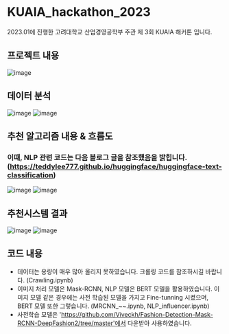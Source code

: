 # KUAIA_hackathon_2023
2023.01에 진행한 고려대학교 산업경영공학부 주관 제 3회 KUAIA 해커톤 입니다.

## 프로젝트 내용
![image](https://github.com/PrayPrey/KUAIA_hackathon_2023/assets/73458088/425b11f8-ac64-4387-855f-d667d54835db)

## 데이터 분석
![image](https://github.com/PrayPrey/KUAIA_hackathon_2023/assets/73458088/acb1ec80-ba8e-4c5c-b952-3f340f824772)
![image](https://github.com/PrayPrey/KUAIA_hackathon_2023/assets/73458088/f31d2e41-96fc-4fc4-9207-0d20571a733a)

## 추천 알고리즘 내용 & 흐름도
### 이때, NLP 관련 코드는 다음 블로그 글을 참조했음을 밝힙니다. (https://teddylee777.github.io/huggingface/huggingface-text-classification)
![image](https://github.com/PrayPrey/KUAIA_hackathon_2023/assets/73458088/68e66ed4-f74c-4728-a316-7d7e4cde1f3f)
![image](https://github.com/PrayPrey/KUAIA_hackathon_2023/assets/73458088/8093e030-fec3-414b-ae8b-d0e4a139612d)


## 추천시스템 결과
![image](https://github.com/PrayPrey/KUAIA_hackathon_2023/assets/73458088/871513f4-12e7-42fd-afd6-045fe4471ed1)
![image](https://github.com/PrayPrey/KUAIA_hackathon_2023/assets/73458088/1e47aad7-bec6-406f-a2b9-d962c7b0c7ad)

## 코드 내용
- 데이터는 용량이 매우 많아 올리지 못하였습니다. 크롤링 코드를 참조하시길 바랍니다. (Crawling.ipynb)
- 이미지 처리 모델은 Mask-RCNN, NLP 모델은 BERT 모델을 활용하였습니다. 이미지 모델 같은 경우에는 사전 학습된 모델을 가지고 Fine-tunning 시켰으며, BERT 모델 또한 그렇습니다. (MRCNN_~~.ipynb, NLP_influencer.ipynb)
- 사전학습 모델은 'https://github.com/Viveckh/Fashion-Detection-Mask-RCNN-DeepFashion2/tree/master'에서  다운받아 사용하였습니다.

